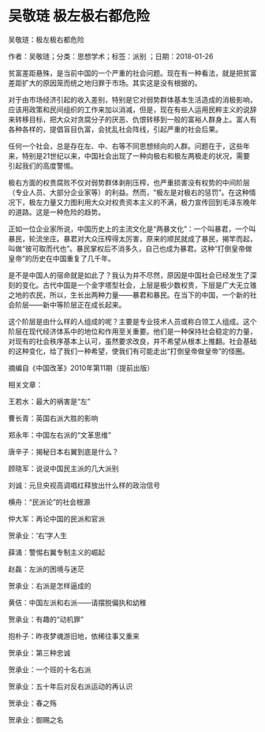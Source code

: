 # 吴敬琏  极左极右都危险  
  
吴敬琏：极左极右都危险  
作者：吴敬琏；分类：思想学术；标签：派别 ；日期：2018-01-26  
贫富差距悬殊，是当前中国的一个严重的社会问题。现在有一种看法，就是把贫富差距扩大的原因笼而统之地归罪于市场。其实这是没有根据的。  
对于由市场经济引起的收入差别，特别是它对弱势群体基本生活造成的消极影响，应该用政策和民间组织的工作来加以消减，但是，现在有些人运用民粹主义的说辞来转移目标，把大众对贪腐分子的厌恶、仇恨转移到一般的富裕人群身上。富人有各种各样的，提倡盲目仇富，会扰乱社会阵线，引起严重的社会后果。  
任何一个社会，总是存在左、中、右等不同思想倾向的人群。问题在于，这些年来，特别是21世纪以来，中国社会出现了一种向极右和极左两极走的状况，需要引起我们的高度警惕。  
极右方面的权贵腐败不仅对弱势群体剥削压榨，也严重损害没有权势的中间阶层（专业人员、大部分企业家等）的利益。然而，“极左是对极右的惩罚”。在这种情况下，极左力量又力图利用大众对权贵资本主义的不满，极力宣传回到毛泽东晚年的道路。这是一种危险的趋势。  
正如一位企业家所说，中国历史上的主流文化是“两暴文化”：一个叫暴君，一个叫暴民，轮流坐庄。暴君对大众压榨得太厉害，原来的顺民就成了暴民，揭竿而起，叫做“彼可取而代也”。暴民掌权后不消多久，自己也成为暴君。这种“打倒皇帝做皇帝”的历史在中国重复了几千年。  
是不是中国人的宿命就是如此了？我认为并不尽然，原因是中国社会已经发生了深刻的变化。古代中国是一个金字塔型社会，上层是极少数权贵，下层是广大无立锥之地的农民，所以，生长出两种力量——暴君和暴民。在当下的中国，一个新的社会阶层——新中等阶层正在成长起来。  
这个阶层是由什么样的人组成的呢？主要是专业技术人员或称白领工人组成。这个阶层在现代经济体系中的地位和作用至关重要。他们是一种保持社会稳定的力量，对现有的社会秩序基本上认可，虽然要求改良，并不希望从根本上推翻。社会基础的这种变化，给了我们一种希望，使我们有可能走出“打倒皇帝做皇帝”的怪圈。  
摘编自《中国改革》2010年第11期（提前出版）  
  
相关文章：  
王若水：最大的祸害是“左”  
曹长青：英国右派大胜的影响  
郑永年：中国左右派的“文革思维”  
唐辛子：揭秘日本右翼到底是什么？  
顾晓军：说说中国民主派的几大派别  
刘诚：元旦央视高调唱红释放出什么样的政治信号  
横舟：“民派论”的社会根源  
仲大军：再论中国的民派和官派  
贺承业：‘右’字人生  
薛涌：警惕右翼专制主义的崛起  
赵磊：左派的困境与迷茫  
贺承业：右派是怎样逼成的  
黄佶：中国左派和右派——请摆脱偏执和幼稚  
贺承业：有趣的“动机罪”  
抱朴子：昨夜梦魂游旧地，依稀往事又重来  
贺承业：第三种忠诚  
贺承业：一个班的十名右派  
贺承业：五十年后对反右派运动的再认识  
贺承业：春之殇  
贺承业：御赐之名